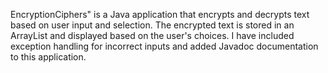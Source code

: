 EncryptionCiphers" is a Java application that encrypts and decrypts text based on user input and selection.
The encrypted text is stored in an ArrayList and displayed based on the user's choices. 
I have included exception handling for incorrect inputs and added Javadoc documentation to this application.
